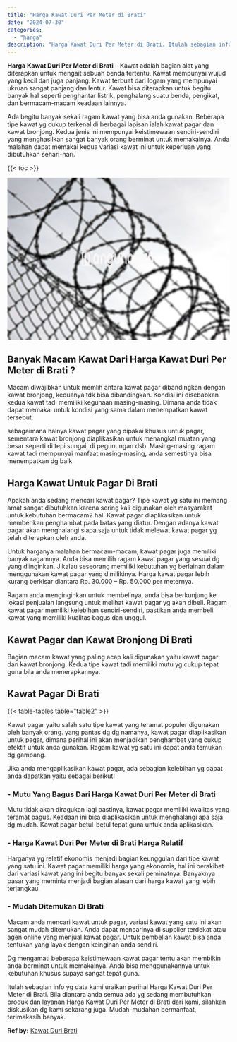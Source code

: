 ```yaml
---
title: "Harga Kawat Duri Per Meter di Brati"
date: "2024-07-30"
categories: 
  - "harga"
description: "Harga Kawat Duri Per Meter di Brati. Itulah sebagian info yg data kami uraikan perihal Harga Kawat Duri Per Meter di Brati. Bila diantara anda semua ada yg s..."
---
```


**Harga Kawat Duri Per Meter di Brati** – Kawat adalah bagian alat yang diterapkan untuk mengait sebuah benda tertentu. Kawat mempunyai wujud yang kecil dan juga panjang. Kawat terbuat dari logam yang mempunyai ukruan sangat panjang dan lentur. Kawat bisa diterapkan untuk begitu banyak hal seperti penghantar listrik, penghalang suatu benda, pengikat, dan bermacam-macam keadaan lainnya.

Ada begitu banyak sekali ragam kawat yang bisa anda gunakan. Beberapa tipe kawat yg cukup terkenal di berbagai lapisan ialah kawat pagar dan kawat bronjong. Kedua jenis ini mempunyai keistimewaan sendiri-sendiri yang menghasilkan sangat banyak orang berminat untuk memakainya. Anda malahan dapat memakai kedua variasi kawat ini untuk keperluan yang dibutuhkan sehari-hari.

{{< toc >}}

![Harga Kawat Duri Per Meter di Brati](/images/jual-kawat-murah39.png)

## Banyak Macam Kawat Dari Harga Kawat Duri Per Meter di Brati ?

Macam diwajibkan untuk memlih antara kawat pagar dibandingkan dengan kawat bronjong, keduanya tdk bisa dibandingkan. Kondisi ini disebabkan kedua kawat tadi memiliki kegunaan masing-masing. Dimana anda tidak dapat memakai untuk kondisi yang sama dalam menempatkan kawat tersebut.

sebagaimana halnya kawat pagar yang dipakai khusus untuk pagar, sementara kawat bronjong diaplikasikan untuk menangkal muatan yang besar seperti di tepi sungai, di pegunungan dsb. Masing-masing ragam kawat tadi mempunyai manfaat masing-masing, anda semestinya bisa menempatkan dg baik.

## Harga Kawat Untuk Pagar Di Brati

Apakah anda sedang mencari kawat pagar? Tipe kawat yg satu ini memang amat sangat dibutuhkan karena sering kali digunakan oleh masyarakat untuk kebutuhan bermacam2 hal. Kawat pagar diaplikasikan untuk memberikan penghambat pada batas yang diatur. Dengan adanya kawat pagar akan menghalangi siapa saja untuk tidak melewat kawat pagar yg telah diterapkan oleh anda.

Untuk harganya malahan bermacam-macam, kawat pagar juga memiliki banyak ragamnya. Anda bisa memilih ragam kawat pagar yang sesuai dg yang diinginkan. Jikalau seseorang memiliki kebutuhan yg berlainan dalam menggunakan kawat pagar yang dimilikinya. Harga kawat pagar lebih kurang berkisar diantara Rp. 30.000 – Rp. 50.000 per meternya.

Ragam anda menginginkan untuk membelinya, anda bisa berkunjung ke lokasi penjualan langsung untuk melihat kawat pagar yg akan dibeli. Ragam kawat pagar memiliki kelebihan sendiri-sendiri, pastikan anda membeli kawat yang memiliki kualitas bagus dan unggul.

## Kawat Pagar dan Kawat Bronjong Di Brati

Bagian macam kawat yang paling acap kali digunakan yaitu kawat pagar dan kawat bronjong. Kedua tipe kawat tadi memiliki mutu yg cukup tepat guna bila anda menerapkannya.

## Kawat Pagar Di Brati

{{< table-tables table="table2" >}}

Kawat pagar yaitu salah satu tipe kawat yang teramat populer digunakan oleh banyak orang. yang pantas dg dg namanya, kawat pagar diaplikasikan untuk pagar, dimana perihal ini akan menjadikan penghambat yang cukup efektif untuk anda gunakan. Ragam kawat yg satu ini dapat anda temukan dg gampang.

Jika anda mengaplikasikan kawat pagar, ada sebagian kelebihan yg dapat anda dapatkan yaitu sebagai berikut!

### \- Mutu Yang Bagus Dari Harga Kawat Duri Per Meter di Brati

Mutu tidak akan diragukan lagi pastinya, kawat pagar memiliki kwalitas yang teramat bagus. Keadaan ini bisa diaplikasikan untuk menghalangi apa saja dg mudah. Kawat pagar betul-betul tepat guna untuk anda aplikasikan.

### \- Harga Kawat Duri Per Meter di Brati Harga Relatif

Harganya yg relatif ekonomis menjadi bagian keunggulan dari tipe kawat yang satu ini. Kawat pagar memiliki harga yang ekonomis, hal ini berakibat dari variasi kawat yang ini begitu banyak sekali peminatnya. Banyaknya pasar yang meminta menjadi bagian alasan dari harga kawat yang lebih terjangkau.

### \- Mudah Ditemukan Di Brati

Macam anda mencari kawat untuk pagar, variasi kawat yang satu ini akan sangat mudah ditemukan. Anda dapat mencarinya di supplier terdekat atau agen online yang menjual kawat pagar. Untuk pembelian kawat bisa anda tentukan yang layak dengan keinginan anda sendiri.

Dg mengamati beberapa keistimewaan kawat pagar tentu akan membikin anda berminat untuk memakainya. Anda bisa menggunakannya untuk kebutuhan khusus supaya sangat tepat guna.

Itulah sebagian info yg data kami uraikan perihal Harga Kawat Duri Per Meter di Brati. Bila diantara anda semua ada yg sedang membutuhkan produk dan layanan Harga Kawat Duri Per Meter di Brati dari kami, silahkan diskusikan dg kami sekarang juga. Mudah-mudahan bermanfaat, terimakasih banyak.

**Ref by:** [Kawat Duri Brati](https://id.wikipedia.org/wiki/Kawat)

